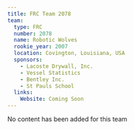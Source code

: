 ```yaml
---
title: FRC Team 2078
team:
  type: FRC
  number: 2078
  name: Robotic Wolves
  rookie_year: 2007
  location: Covington, Louisiana, USA
  sponsors:
    - Lacoste Drywall, Inc.
    - Vessel Statistics
    - Bentley Inc.
    - St Pauls School
  links:
    Website: Coming Soon
---
```

No content has been added for this team